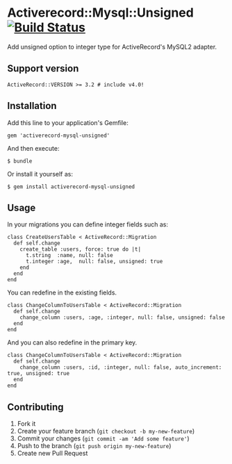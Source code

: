 # Activerecord::Mysql::Unsigned [![Build Status](https://travis-ci.org/waka/activerecord-mysql-unsigned.png?branch=master)](https://travis-ci.org/waka/activerecord-mysql-unsigned)

Add unsigned option to integer type for ActiveRecord's MySQL2 adapter.

## Support version

```
ActiveRecord::VERSION >= 3.2 # include v4.0!
```

## Installation

Add this line to your application's Gemfile:

    gem 'activerecord-mysql-unsigned'

And then execute:

    $ bundle

Or install it yourself as:

    $ gem install activerecord-mysql-unsigned

## Usage

In your migrations you can define integer fields such as:

```
class CreateUsersTable < ActiveRecord::Migration
  def self.change
    create_table :users, force: true do |t|
      t.string  :name, null: false
      t.integer :age,  null: false, unsigned: true
    end
  end
end
```

You can redefine in the existing fields.

```
class ChangeColumnToUsersTable < ActiveRecord::Migration
  def self.change
    change_column :users, :age, :integer, null: false, unsigned: false
  end
end
```

And you can also redefine in the primary key.

```
class ChangeColumnToUsersTable < ActiveRecord::Migration
  def self.change
    change_column :users, :id, :integer, null: false, auto_increment: true, unsigned: true
  end
end
```

## Contributing

1. Fork it
2. Create your feature branch (`git checkout -b my-new-feature`)
3. Commit your changes (`git commit -am 'Add some feature'`)
4. Push to the branch (`git push origin my-new-feature`)
5. Create new Pull Request
